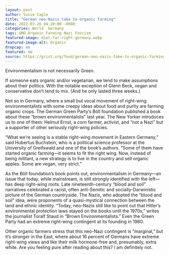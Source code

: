 ```yaml
---
layout: post
author: Susie Cagle
title: "German neo-Nazis take to organic farming"
date: 2022-03-26 04:20:00 -0600
categories: World  Germany 
tags: GMO Organic Farming Nazi Fascism
featured-image: diet-far-right-germany.webp
featured-image-alt: Organic
dropcap: on 
featured: no 
source: https://grist.org/food/german-neo-nazis-take-to-organic-farming/ 
---
```

Environmentalism is not necessarily Green.

If someone eats organic and/or vegetarian, we tend to make assumptions about their politics. With the notable exception of Glenn Beck, vegan and conservative don’t tend to mix. (And he only lasted three weeks.)

Not so in Germany, where a small but vocal movement of right-wing environmentalists with some creepy ideas about food and purity are farming organic crops. The German Green Party’s Böll foundation published a book about these “brown environmentalists” last year. The New Yorker introduces us to one of them: Helmut Ernst, a corn farmer, activist, and “not a Nazi” but a supporter of other seriously right-wing policies.

“What we’re seeing is a stable right-wing movement in Eastern Germany,” said Hubertus Buchstein, who is a political science professor at the University of Greifswald and one of the book’s authors. “Some of them have started organic farming—it seems to fit the right wing. Now, instead of being militant, a new strategy is to live in the country and sell organic apples. Some are vegan, very strict.”

As the Böll foundation’s book points out, environmentalism in Germany—an issue that today, while mainstream, is still strongly identified with the left—has deep right-wing roots. Late nineteenth-century “blood and soil” narratives celebrated a racist, often anti-Semitic and socially-Darwinistic picture of the German countryside. The Nazis, who adopted the “blood and soil” idea, were proponents of a quasi-mystical connection between the land and ethnic identity. “Today, neo-Nazis still like to point out that Hitler’s environmental protection laws stayed on the books until the 1970s,” writes the journalist Toralf Staud in “Brown Environmentalists.” Even the Green Party had an extreme right-wing contingent at its founding in 1980.

Other organic farmers stress that this neo-Nazi contingent is “marginal,” but it’s stronger in the East, where about 16 percent of Germans have extreme right-wing views and like their milk hormone-free and, presumably, extra white. Are you feeling pure after reading about this? I am definitely not.



